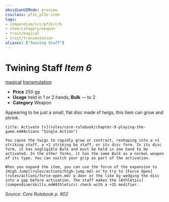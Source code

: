 ```yaml
---
obsidianUIMode: preview
cssclass: pf2e,pf2e-item
tags:
- compendium/src/pf2e/crb
- item/category/weapon
- trait/magical
- trait/transmutation
aliases: ["Twining Staff"]
---
```

# Twining Staff *Item 6*  
[magical](rules/traits/magical.md)  [transmutation](rules/traits/transmutation.md)  

- **Price** 250 gp
- **Usage** held in 1 or 2 hands; **Bulk** — to 2
- **Category** Weapon

Appearing to be just a small, flat disc made of twigs, this item can grow and shrink.

```ad-embed-ability
title: Activate [>](rules/core-rulebook/chapter-9-playing-the-game.md#Actions "Single Action")

You cause the twigs to rapidly grow or contract, reshaping into a +1 striking staff, a +1 striking bo staff, or its disc form. In its disc form, it has negligible Bulk and must be held in one hand to be activated. In the other forms, it has the same Bulk as a normal weapon of its type. You can switch your grip as part of the activation.

When you expand the item, you can use the force of the expansion to [High Jump](rules/actions/high-jump.md) or to try to [Force Open](rules/actions/force-open.md) a door or the like by wedging the disc into a gap before activation. The staff makes the [Athletics](compendium/skills.md#Athletics) check with a +15 modifier.
```

*Source: Core Rulebook p. 602*